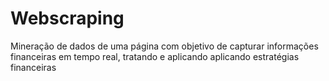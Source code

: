 # Webscraping


Mineração de dados de uma página com objetivo de capturar informações financeiras em tempo real, tratando e aplicando aplicando estratégias financeiras
